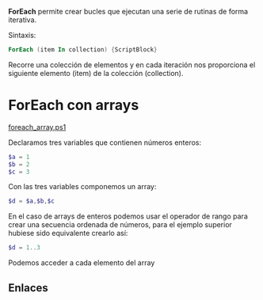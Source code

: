 **ForEach** permite crear bucles que ejecutan una serie de rutinas de forma iterativa.

Sintaxis:

```powershell
ForEach (item In collection) {ScriptBlock}
```

Recorre una colección de elementos y en cada iteración nos proporciona el siguiente elemento (item) de la colección (collection).

# ForEach con arrays

[foreach_array.ps1](/src/sintaxis/bucles/foreach/foreach_array.ps1)

Declaramos tres variables que contienen números enteros:

```powershell
$a = 1 
$b = 2
$c = 3
```

Con las tres variables componemos un array:

```powershell
$d = $a,$b,$c
```

En el caso de arrays de enteros podemos usar el operador de rango para crear una secuencia ordenada de números, para el ejemplo superior hubiese sido equivalente crearlo así:

```powershell
$d = 1..3
```

Podemos acceder a cada elemento del array 

## Enlaces




	



